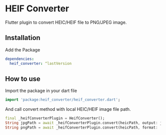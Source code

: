 # HEIF Converter

Flutter plugin to convert HEIC/HEIF file to PNG/JPEG image.

## Installation

Add the Package

```yaml
dependencies:
  heif_converter: ^lastVersion
```

## How to use

Import the package in your dart file

```dart
import 'package:heif_converter/heif_converter.dart';
```

And call convert method with local HEIC/HEIF image file path.

```dart
final _heifConverterPlugin = HeifConverter();
String jpgPath = await _heifConverterPlugin.convert(heicPath, output: jpgPath);
String pngPath = await _heifConverterPlugin.convert(heicPath, format: 'png');
```
